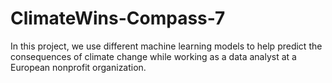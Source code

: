 # ClimateWins-Compass-7
In this project, we use different machine learning models to help predict the consequences of climate change while working as a data analyst at a European nonprofit organization.
